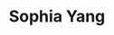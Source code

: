 ---
tags:
  - type/person
description: |-
  Sophia is the Founder & Executive Director of Threading Change, a youth-led ethical fashion organization working at the intersections of climate, gender, and racial justice in alignment with the necessary transition to a circular economy.
  Originally born in China but raised in Calgary, Alberta, Sophia has worked for over a dozen environmental organizations ranging from federal government agencies (Parks Canada, Natural Resources Canada), NGOs (Nature Conservancy of Canada, SPEC, Parkbus, CityHive), industry (CNRL), and academia (UBC, SFU).
  Sophia is the recipient of the Starfish Canada’s Top 25 Under 25 Environmentalists award in 2017 and 2018, has attended the United Nations Climate Change Conference (COP 24 & 25) twice as a British Columbian Youth Delegate, and DJs as 'KALEIDO' in her spare time.
social:
  linkedin: https://www.linkedin.com/in/sophiaayangg/
  website: https://www.threadingchange.org
title: Sophia Yang
categories:
  - role/speaker
---